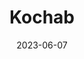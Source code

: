 ---
cc-type: star
title: "Kochab"
constellation:
  - Ursa Minor
date: 2023-06-07
hashtag: kochab
tags:
  - beta
  - star
---